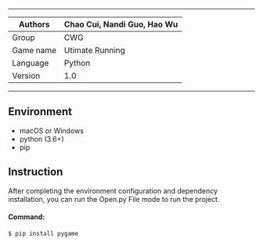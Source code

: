 ****
|Authors|Chao Cui, Nandi Guo, Hao Wu|
|---|---
|Group|CWG
|Game name|Utimate Running
|Language|Python
|Version|1.0
****

## Environment
* macOS or Windows
* python (3.6+)
* pip

## Instruction
After completing the environment configuration and dependency installation, you can run the Open.py File mode to run the project.
#### Command:
```cmd
$ pip install pygame
```

